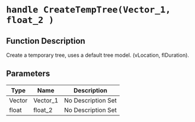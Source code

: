 # `handle CreateTempTree(Vector_1, float_2 )`
## Function Description
Create a temporary tree, uses a default tree model. (vLocation, flDuration).
## Parameters
Type|Name|Description
--|--|--
Vector|Vector_1|No Description Set
float|float_2|No Description Set
